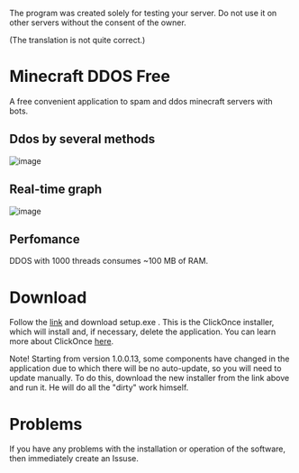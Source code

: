 The program was created solely for testing your server. Do not use it on other servers without the consent of the owner.

(The translation is not quite correct.)

# Minecraft DDOS Free

A free convenient application to spam and ddos minecraft servers with bots.

## Ddos by several methods
![image](https://user-images.githubusercontent.com/93156853/216658594-945b9351-86ee-4245-b903-fcdb97180e3d.png)


## Real-time graph
![image](https://user-images.githubusercontent.com/93156853/216661121-97959e39-4c38-4c4f-8310-847481b84656.png)

## Perfomance
DDOS with 1000 threads consumes ~100 MB of RAM.


# Download

Follow the [link](https://github.com/Titlehhhh/Minecraft-DDOS-Free/releases/tag/Main) and download setup.exe . This is the ClickOnce installer, which will install and, if necessary, delete the application. You can learn more about ClickOnce [here](https://learn.microsoft.com/ru-ru/visualstudio/deployment/clickonce-security-and-deployment?view=vs-2022).

Note! Starting from version 1.0.0.13, some components have changed in the application due to which there will be no auto-update, so you will need to update manually. To do this, download the new installer from the link above and run it. He will do all the "dirty" work himself. 


# Problems

If you have any problems with the installation or operation of the software, then immediately create an Issuse.


